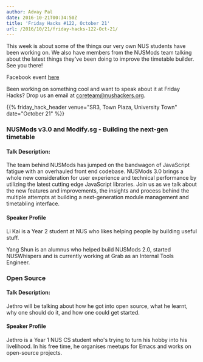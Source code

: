 ```yaml
---
author: Advay Pal
date: 2016-10-21T00:34:50Z
title: 'Friday Hacks #122, October 21'
url: /2016/10/21/friday-hacks-122-Oct-21/
---
```


This week is about some of the things our very own NUS students have been working on. We also have members from the NUSMods team talking about the latest things they've been doing to improve the timetable builder. See you there!

Facebook event [here](https://www.facebook.com/events/1101191043328375/)

Been working on something cool and want to speak about it at Friday Hacks? Drop us an email at [coreteam@nushackers.org](mailto:coreteam@nushackers.org).

{{% friday_hack_header venue="SR3, Town Plaza, University Town" date="October 21" %}}

### NUSMods v3.0 and Modify.sg - Building the next-gen timetable

#### Talk Description:

The team behind NUSMods has jumped on the bandwagon of JavaScript fatigue with an overhauled front end codebase. NUSMods 3.0 brings a whole new consideration for user experience and technical performance by utilizing the latest cutting edge JavaScript libraries. Join us as we talk about the new features and improvements, the insights and process behind the multiple attempts at building a next-generation module management and timetabling interface.

#### Speaker Profile

Li Kai is a Year 2 student at NUS who likes helping people by building useful stuff.

Yang Shun is an alumnus who helped build NUSMods 2.0, started NUSWhispers and is currently working at Grab as an Internal Tools Engineer.


### Open Source

#### Talk Description:

Jethro will be talking about how he got into open source, what he learnt, why one should do it, and how one could get started.

#### Speaker Profile

Jethro is a Year 1 NUS CS student who's trying to turn his hobby into his livelihood. In his free time, he organises meetups for Emacs and works on open-source projects.
